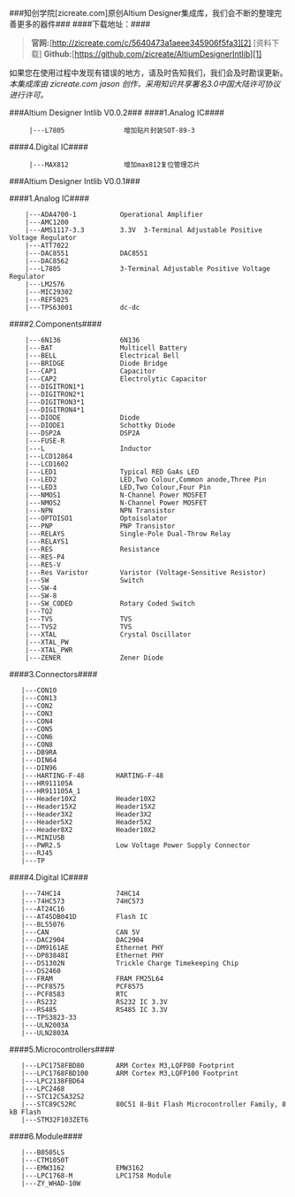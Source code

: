 ###知创学院[zicreate.com]原创Altium Designer集成库，我们会不断的整理完善更多的器件###
####下载地址：####
>**官网:**[http://zicreate.com/c/5640473a1aeee345906f5fa3][2]     [资料下载]
>**Github:**[https://github.com/zicreate/AltiumDesignerIntlib][1]
> 
  [1]: https://github.com/zicreate/AltiumDesignerIntlib
  [2]: http://zicreate.com/c/5640473a1aeee345906f5fa3
如果您在使用过程中发现有错误的地方，请及时告知我们，我们会及时勘误更新。
*本集成库由 zicreate.com jason 创作，采用知识共享署名3.0中国大陆许可协议进行许可。*


###Altium Designer Intlib V0.0.2###
####1.Analog IC####
```
     |---L7805               增加贴片封装SOT-89-3
```
####4.Digital IC####
```
     |---MAX812              增加max812复位管理芯片
```



###Altium Designer Intlib V0.0.1###

####1.Analog IC####
```
    |---ADA4700-1           Operational Amplifier
    |---AMC1200
    |---AMS1117-3.3         3.3V  3-Terminal Adjustable Positive Voltage Regulator
    |---ATT7022
    |---DAC8551             DAC8551
    |---DAC8562
    |---L7805               3-Terminal Adjustable Positive Voltage Regulator
    |---LM2576
    |---MIC29302
    |---REF5025
    |---TPS63001            dc-dc
```
####2.Components####
```
    |---6N136               6N136
    |---BAT                 Multicell Battery
    |---BELL                Electrical Bell
    |---BRIDGE              Diode Bridge
    |---CAP1                Capacitor
    |---CAP2                Electrolytic Capacitor
    |---DIGITRON1*1         
    |---DIGITRON2*1
    |---DIGITRON3*1         
    |---DIGITRON4*1         
    |---DIODE               Diode
    |---DIODE1              Schottky Diode
    |---DSP2A               DSP2A
    |---FUSE-R              
    |---L                   Inductor
    |---LCD12864            
    |---LCD1602
    |---LED1                Typical RED GaAs LED
    |---LED2                LED,Two Colour,Common anode,Three Pin
    |---LED3                LED,Two Colour,Four Pin
    |---NMOS1               N-Channel Power MOSFET
    |---NMOS2               N-Channel Power MOSFET
    |---NPN                 NPN Transistor
    |---OPTOISO1            Optoisolator
    |---PNP                 PNP Transistor
    |---RELAYS              Single-Pole Dual-Throw Relay
    |---RELAYS1
    |---RES                 Resistance
    |---RES-P4
    |---RES-V
    |---Res Varistor        Varistor (Voltage-Sensitive Resistor)
    |---SW                  Switch
    |---SW-4                
    |---SW-8
    |---SW_CODED            Rotary Coded Switch
    |---TQ2                 
    |---TVS                 TVS
    |---TVS2                TVS
    |---XTAL                Crystal Oscillator
    |---XTAL_PW
    |---XTAL_PWR
    |---ZENER               Zener Diode
```
####3.Connectors####
```
   |---CON10
   |---CON13
   |---CON2
   |---CON3
   |---CON4
   |---CON5
   |---CON6
   |---CON8                
   |---DB9RA
   |---DIN64
   |---DIN96               
   |---HARTING-F-48        HARTING-F-48
   |---HR911105A
   |---HR911105A_1         
   |---Header10X2          Header10X2
   |---Header15X2          Header15X2
   |---Header3X2           Header3X2
   |---Header5X2           Header5X2
   |---Header8X2           Header10X2
   |---MINIUSB             
   |---PWR2.5              Low Voltage Power Supply Connector
   |---RJ45                
   |---TP
```
####4.Digital IC####
```
   |---74HC14              74HC14
   |---74HC573             74HC573
   |---AT24C16
   |---AT45DB041D          Flash IC
   |---BL55076             
   |---CAN                 CAN 5V
   |---DAC2904             DAC2904
   |---DM9161AE            Ethernet PHY
   |---DP83848I            Ethernet PHY
   |---DS1302N             Trickle Charge Timekeeping Chip
   |---DS2460
   |---FRAM                FRAM FM25L64
   |---PCF8575             PCF8575
   |---PCF8583             RTC
   |---RS232               RS232 IC 3.3V
   |---RS485               RS485 IC 3.3V
   |---TPS3823-33
   |---ULN2003A
   |---ULN2803A
```
####5.Microcontrollers####
```
   |---LPC1758FBD80        ARM Cortex M3,LQFP80 Footprint
   |---LPC1768FBD100       ARM Cortex M3,LQFP100 Footprint
   |---LPC2138FBD64
   |---LPC2468
   |---STC12C5A32S2
   |---STC89C52RC          80C51 8-Bit Flash Microcontroller Family, 8 kB Flash
   |---STM32F103ZET6
```
####6.Module####
```
   |---B0505LS             
   |---CTM1050T
   |---EMW3162             EMW3162
   |---LPC1768-M           LPC1758 Module
   |---ZY_WHAD-10W
```

